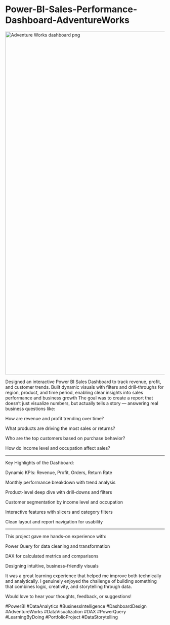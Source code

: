 # Power-BI-Sales-Performance-Dashboard-AdventureWorks
<img width="1920" height="1080" alt="Adventure Works dashboard png" src="https://github.com/user-attachments/assets/4b8ff86b-40d3-481c-af1d-bac4bbaca8e2" />

Designed an interactive Power BI Sales Dashboard to track revenue, profit, and customer trends. Built dynamic visuals with filters and drill-throughs for region, product, and time period, enabling clear insights into sales performance and business growth
The goal was to create a report that doesn’t just visualize numbers, but actually tells a story — answering real business questions like:

How are revenue and profit trending over time?

What products are driving the most sales or returns?

Who are the top customers based on purchase behavior?

How do income level and occupation affect sales?



---

Key Highlights of the Dashboard:

Dynamic KPIs: Revenue, Profit, Orders, Return Rate

Monthly performance breakdown with trend analysis

Product-level deep dive with drill-downs and filters

Customer segmentation by income level and occupation

Interactive features with slicers and category filters

Clean layout and report navigation for usability



---

This project gave me hands-on experience with:

Power Query for data cleaning and transformation

DAX for calculated metrics and comparisons

Designing intuitive, business-friendly visuals


It was a great learning experience that helped me improve both technically and analytically. I genuinely enjoyed the challenge of building something that combines logic, creativity, and storytelling through data.

Would love to hear your thoughts, feedback, or suggestions!

#PowerBI #DataAnalytics #BusinessIntelligence #DashboardDesign #AdventureWorks #DataVisualization #DAX #PowerQuery #LearningByDoing #PortfolioProject #DataStorytelling
